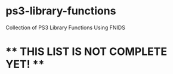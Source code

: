 # ps3-library-functions
Collection of PS3 Library Functions Using FNIDS


** THIS LIST IS NOT COMPLETE YET! **
===